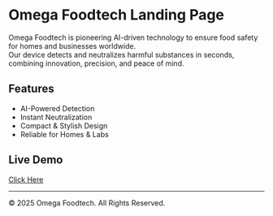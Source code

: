 # Omega Foodtech Landing Page

Omega Foodtech is pioneering AI-driven technology to ensure food safety for homes and businesses worldwide.  
Our device detects and neutralizes harmful substances in seconds, combining innovation, precision, and peace of mind.

## Features
- AI-Powered Detection
- Instant Neutralization
- Compact & Stylish Design
- Reliable for Homes & Labs

## Live Demo
[Click Here](https://YOUR-USERNAME.github.io/omega-foodtech-landing/)

---

© 2025 Omega Foodtech. All Rights Reserved.
